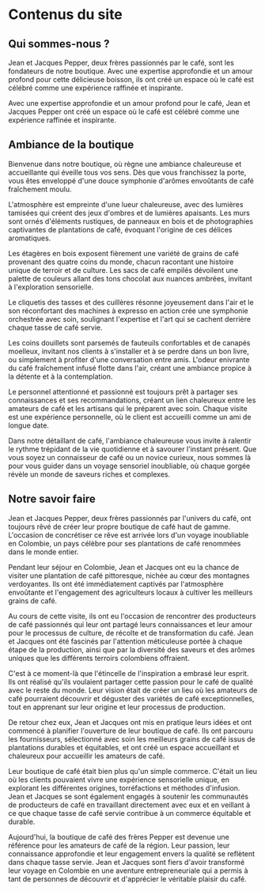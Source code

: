 # Contenus du site

## Qui sommes-nous ?

Jean et Jacques Pepper, deux frères passionnés par le café, sont les fondateurs de notre boutique. Avec une expertise approfondie et un amour profond pour cette délicieuse boisson, ils ont créé un espace où le café est célébré comme une expérience raffinée et inspirante.

Avec une expertise approfondie et un amour profond pour le café, Jean et Jacques Pepper ont créé un espace où le café est célébré comme une expérience raffinée et inspirante.

## Ambiance de la boutique

Bienvenue dans notre boutique, où règne une ambiance chaleureuse et accueillante qui éveille tous vos sens. Dès que vous franchissez la porte, vous êtes enveloppé d'une douce symphonie d'arômes envoûtants de café fraîchement moulu.

L'atmosphère est empreinte d'une lueur chaleureuse, avec des lumières tamisées qui créent des jeux d'ombres et de lumières apaisants. Les murs sont ornés d'éléments rustiques, de panneaux en bois et de photographies captivantes de plantations de café, évoquant l'origine de ces délices aromatiques.

Les étagères en bois exposent fièrement une variété de grains de café provenant des quatre coins du monde, chacun racontant une histoire unique de terroir et de culture. Les sacs de café empilés dévoilent une palette de couleurs allant des tons chocolat aux nuances ambrées, invitant à l'exploration sensorielle.

Le cliquetis des tasses et des cuillères résonne joyeusement dans l'air et le son réconfortant des machines à expresso en action crée une symphonie orchestrée avec soin, soulignant l'expertise et l'art qui se cachent derrière chaque tasse de café servie.

Les coins douillets sont parsemés de fauteuils confortables et de canapés moelleux, invitant nos clients à s'installer et à se perdre dans un bon livre, ou simplement à profiter d'une conversation entre amis. L'odeur enivrante du café fraîchement infusé flotte dans l'air, créant une ambiance propice à la détente et à la contemplation.

Le personnel attentionné et passionné est toujours prêt à partager ses connaissances et ses recommandations, créant un lien chaleureux entre les amateurs de café et les artisans qui le préparent avec soin. Chaque visite est une expérience personnelle, où le client est accueilli comme un ami de longue date.

Dans notre détaillant de café, l'ambiance chaleureuse vous invite à ralentir le rythme trépidant de la vie quotidienne et à savourer l'instant présent. Que vous soyez un connaisseur de café ou un novice curieux, nous sommes là pour vous guider dans un voyage sensoriel inoubliable, où chaque gorgée révèle un monde de saveurs riches et complexes.

## Notre savoir faire

Jean et Jacques Pepper, deux frères passionnés par l'univers du café, ont toujours rêvé de créer leur propre boutique de café haut de gamme. L'occasion de concrétiser ce rêve est arrivée lors d'un voyage inoubliable en Colombie, un pays célèbre pour ses plantations de café renommées dans le monde entier.

Pendant leur séjour en Colombie, Jean et Jacques ont eu la chance de visiter une plantation de café pittoresque, nichée au cœur des montagnes verdoyantes. Ils ont été immédiatement captivés par l'atmosphère envoûtante et l'engagement des agriculteurs locaux à cultiver les meilleurs grains de café.

Au cours de cette visite, ils ont eu l'occasion de rencontrer des producteurs de café passionnés qui leur ont partagé leurs connaissances et leur amour pour le processus de culture, de récolte et de transformation du café. Jean et Jacques ont été fascinés par l'attention méticuleuse portée à chaque étape de la production, ainsi que par la diversité des saveurs et des arômes uniques que les différents terroirs colombiens offraient.

C'est à ce moment-là que l'étincelle de l'inspiration a embrasé leur esprit. Ils ont réalisé qu'ils voulaient partager cette passion pour le café de qualité avec le reste du monde. Leur vision était de créer un lieu où les amateurs de café pourraient découvrir et déguster des variétés de café exceptionnelles, tout en apprenant sur leur origine et leur processus de production.

De retour chez eux, Jean et Jacques ont mis en pratique leurs idées et ont commencé à planifier l'ouverture de leur boutique de café. Ils ont parcouru les fournisseurs, sélectionné avec soin les meilleurs grains de café issus de plantations durables et équitables, et ont créé un espace accueillant et chaleureux pour accueillir les amateurs de café.

Leur boutique de café était bien plus qu'un simple commerce. C'était un lieu où les clients pouvaient vivre une expérience sensorielle unique, en explorant les différentes origines, torréfactions et méthodes d'infusion. Jean et Jacques se sont également engagés à soutenir les communautés de producteurs de café en travaillant directement avec eux et en veillant à ce que chaque tasse de café servie contribue à un commerce équitable et durable.

Aujourd'hui, la boutique de café des frères Pepper est devenue une référence pour les amateurs de café de la région. Leur passion, leur connaissance approfondie et leur engagement envers la qualité se reflètent dans chaque tasse servie. Jean et Jacques sont fiers d'avoir transformé leur voyage en Colombie en une aventure entrepreneuriale qui a permis à tant de personnes de découvrir et d'apprécier le véritable plaisir du café.